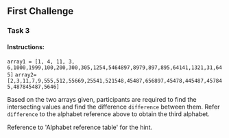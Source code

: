 ## First Challenge

### Task 3

#### **Instructions:**

`array1 = [1, 4, 11, 3, 6,1000,1999,100,200,300,305,1254,5464897,8979,897,895,64141,1321,31,645]`
`array2= [2,3,11,7,9,555,512,55669,25541,521548,45487,656897,45478,445487,457845,487845487,5646]`

Based on the two arrays given, participants are required to find the intersecting values and find the difference `difference` between them. Refer `difference` to the alphabet reference above to obtain the third alphabet.

Reference to 'Alphabet reference table' for the hint.
